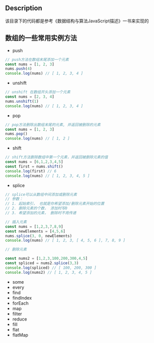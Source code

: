 ## Description

该目录下的代码都是参考《数据结构与算法JavaScript描述》一书来实现的

## 数组的一些常用实例方法
- push

```js
// push方法在数组末尾添加一个元素
const nums = [1, 2, 3]
nums.push(4)
console.log(nums) // [ 1, 2, 3, 4 ]
```

- unshift

```js
// unshift 在数组开头添加一个元素
const nums = [2, 3, 4]
nums.unshift(1)
console.log(nums) // [ 1, 2, 3, 4 ]
```

- pop

```js
// pop方法删除出数组末尾的元素, 并返回被删除的元素
const nums = [1, 2, 3]
nums.pop()
console.log(nums) // [ 1, 2 ]
```

- shift

```js
// shift方法删除数组中第一个元素，并返回被删除元素的值
const nums = [6,1,2,3,4,5]
const first = nums.shift()
console.log(first) // 6
console.log(nums) // [ 1, 2, 3, 4, 5 ]
```

- splice

```js
// splice可以从数组中间添加或删除元素
// 参数：
// 1. 起始索引， 也就是你希望添加/删除元素开始的位置
// 2. 删除元素的个数， 添加时写0
// 3. 希望添加的元素， 删除时不用传递

// 插入元素
const nums = [1,2,3,7,8,9]
const newElements = [4,5,6]
nums.splice(3, 0, newElements)
console.log(nums) // [ 1, 2, 3, [ 4, 5, 6 ], 7, 8, 9 ]

// 删除元素

const nums2 = [1,2,3,100,200,300,4,5]
const spliced = nums2.splice(3,3)
console.log(spliced) // [ 100, 200, 300 ]
console.log(nums2) // [ 1, 2, 3, 4, 5 ]
```

- some
- every
- find
- findIndex
- forEach
- map
- filter
- reduce
- fill
- flat
- flatMap
